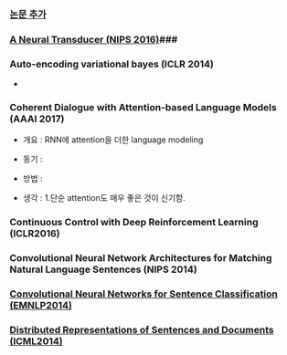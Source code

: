 ### [논문 추가](https://github.com/stanlee5/Note/new/papers) ###

### [A Neural Transducer (NIPS 2016)](https://github.com/stanlee5/Note/blob/master/papers/A%20Neural%20Transducer%20(NIPS%202016).md)###

### Auto-encoding variational bayes (ICLR 2014) ###
-
### Coherent Dialogue with Attention-based Language Models (AAAI 2017)
- 개요 : RNN에 attention을 더한 language modeling

- 동기 : 

- 방법 : 

- 생각 : 1.단순 attention도 매우 좋은 것이 신기함.

### Continuous Control with Deep Reinforcement Learning (ICLR2016)


### Convolutional Neural Network Architectures for Matching Natural Language Sentences (NIPS 2014)

### [Convolutional Neural Networks for Sentence Classification (EMNLP2014)](https://github.com/stanlee5/Note/blob/master/papers/Convolutional%20Neural%20Networks%20for%20Sentence%20Classification%20(EMNLP2014).md) ###

### [Distributed Representations of Sentences and Documents (ICML2014)](https://github.com/stanlee5/Note/blob/master/papers/Distributed%20Representations%20of%20Sentences%20and%20Documents%20(ICML2014).md) ###



